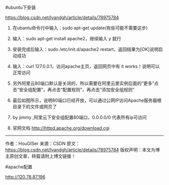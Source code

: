 #ubuntu下安装

https://blog.csdn.net/lyandgh/article/details/78975784
1. 在ubantu命令行中输入：sudo apt-get update(有些可能不需要这步)
2. 输入：sudo apt-get install apache2，继续输入 y 就行
3. 安装完成后输入：sudo /etc/init.d/apache2 restart，返回结果为[OK]说明启动成功
4. 输入：curl 127.0.0.1，访问apache主页，返回网页中有 it works！说明可以正常访问
5. 另外阿里云80端口默认是关闭的，所以需要在阿里云里实例后面的“更多”点击“安全组配置”，再点击“配置规则”，再点击“添加安全组规则”
6. 最后如图所示，说明80端口已经开放，可以通过公网IP访问Apache服务器根目录下的文件或网页了

7. by jimmy  ,阿里云下安全组配置80端口，0.0.0.0/0 代表所有ip可访问
8. 官网文档 http://httpd.apache.org/download.cgi
---------------------
作者：HouGISer
来源：CSDN
原文：https://blog.csdn.net/lyandgh/article/details/78975784
版权声明：本文为博主原创文章，转载请附上博文链接！


#apache配置

http://120.78.87.196
